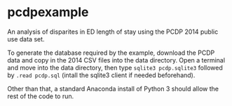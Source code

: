 # pcdpexample

An analysis of disparites in ED length of stay using the PCDP 2014 public use data set.

To generate the database required by the example, download the PCDP data and copy in the 2014 CSV files into the data directory. Open a terminal and move into the data directory, then type `sqlite3 pcdp.sqlite3` followed by `.read pcdp.sql` (intall the sqlite3 client if needed beforehand).

Other than that, a standard Anaconda install of Python 3 should allow the rest of the code to run.
